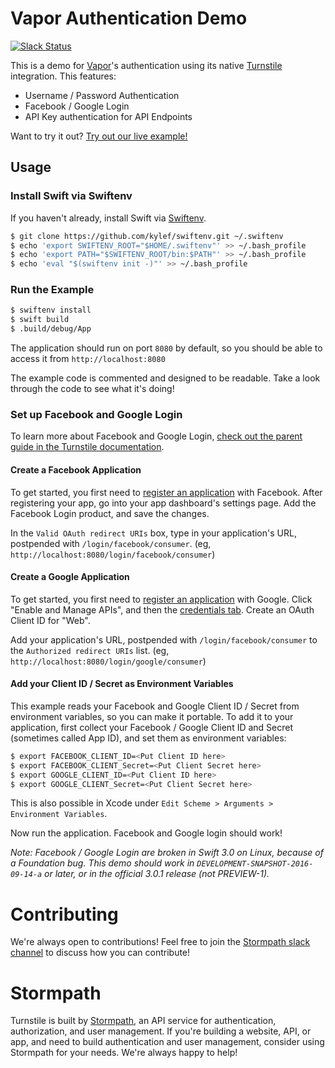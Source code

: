 # Vapor Authentication Demo

[![Slack Status](https://talkstormpath.shipit.xyz/badge.svg)](https://talkstormpath.shipit.xyz)

This is a demo for [Vapor](https://vapor.codes)'s authentication using its native [Turnstile](https://github.com/stormpath/Turnstile) integration. This features:

* Username / Password Authentication
* Facebook / Google Login
* API Key authentication for API Endpoints

Want to try it out? [Try out our live example!](https://turnstile-vapor.herokuapp.com)

## Usage

### Install Swift via Swiftenv

If you haven't already, install Swift via [Swiftenv](https://swiftenv.fuller.li/en/latest/).

```bash
$ git clone https://github.com/kylef/swiftenv.git ~/.swiftenv
$ echo 'export SWIFTENV_ROOT="$HOME/.swiftenv"' >> ~/.bash_profile
$ echo 'export PATH="$SWIFTENV_ROOT/bin:$PATH"' >> ~/.bash_profile
$ echo 'eval "$(swiftenv init -)"' >> ~/.bash_profile
```

### Run the Example

```bash
$ swiftenv install
$ swift build
$ .build/debug/App
```

The application should run on port `8080` by default, so you should be able to access it from `http://localhost:8080`

The example code is commented and designed to be readable. Take a look through the code to see what it's doing! 

### Set up Facebook and Google Login

To learn more about Facebook and Google Login, [check out the parent guide in the Turnstile documentation](https://github.com/stormpath/Turnstile#authenticating-with-facebook-or-google). 

#### Create a Facebook Application

To get started, you first need to [register an application](https://developers.facebook.com/?advanced_app_create=true) with Facebook. After registering your app, go into your app dashboard's settings page. Add the Facebook Login product, and save the changes. 

In the `Valid OAuth redirect URIs` box, type in your application's URL, postpended with `/login/facebook/consumer`. (eg, `http://localhost:8080/login/facebook/consumer`)

#### Create a Google Application

To get started, you first need to [register an application](https://console.developers.google.com/project) with Google. Click "Enable and Manage APIs", and then the [credentials tab](https://console.developers.google.com/apis/credentials). Create an OAuth Client ID for "Web".

Add your application's URL, postpended with `/login/facebook/consumer` to the `Authorized redirect URIs` list. (eg, `http://localhost:8080/login/google/consumer`)

#### Add your Client ID / Secret as Environment Variables

This example reads your Facebook and Google Client ID / Secret from environment variables, so you can make it portable. To add it to your application, first collect your Facebook / Google Client ID and Secret (sometimes called App ID), and set them as environment variables:

```bash
$ export FACEBOOK_CLIENT_ID=<Put Client ID here>
$ export FACEBOOK_CLIENT_Secret=<Put Client Secret here>
$ export GOOGLE_CLIENT_ID=<Put Client ID here>
$ export GOOGLE_CLIENT_Secret=<Put Client Secret here>
```

This is also possible in Xcode under `Edit Scheme > Arguments > Environment Variables`. 

Now run the application. Facebook and Google login should work! 

*Note: Facebook / Google Login are broken in Swift 3.0 on Linux, because of a Foundation bug. This demo should work in `DEVELOPMENT-SNAPSHOT-2016-09-14-a` or later, or in the official 3.0.1 release (not PREVIEW-1).*

# Contributing

We're always open to contributions! Feel free to join the [Stormpath slack channel](https://talkstormpath.shipit.xyz) to discuss how you can contribute!

# Stormpath

Turnstile is built by [Stormpath](https://stormpath.com), an API service for authentication, authorization, and user management. If you're building a website, API, or app, and need to build authentication and user management, consider using Stormpath for your needs. We're always happy to help!
